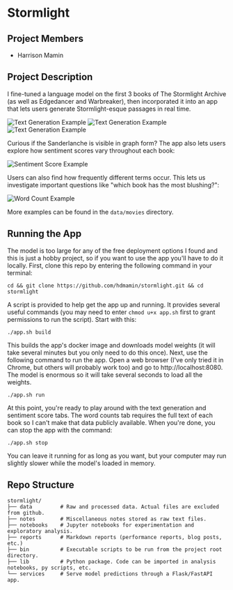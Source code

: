 # Stormlight

## Project Members
* Harrison Mamin

## Project Description

I fine-tuned a language model on the first 3 books of The Stormlight Archive (as well as Edgedancer and Warbreaker), then incorporated it into an app that lets users generate Stormlight-esque passages in real time.

![Text Generation Example](data/movies/generation-kaladin-charged.gif)
![Text Generation Example](data/movies/generation-odium-v2.gif)
![Text Generation Example](data/movies/generation-odium.gif)

Curious if the Sanderlanche is visible in graph form? The app also lets users explore how sentiment scores vary throughout each book:

![Sentiment Score Example](data/movies/sentiment-scores.gif)

Users can also find how frequently different terms occur. This lets us investigate important questions like "which book has the most blushing?":

![Word Count Example](data/movies/counts-blush.gif)

More examples can be found in the `data/movies` directory.

## Running the App

The model is too large for any of the free deployment options I found and this is just a hobby project, so if you want to use the app you'll have to do it locally. First, clone this repo by entering the following command in your terminal:

```
cd && git clone https://github.com/hdmamin/stormlight.git && cd stormlight
```

A script is provided to help get the app up and running. It provides several useful commands (you may need to enter `chmod u+x app.sh` first to grant permissions to run the script). Start with this:

```
./app.sh build
```

This builds the app's docker image and downloads model weights (it will take several minutes but you only need to do this once). Next, use the following command to run the app. Open a web browser (I've only tried it in Chrome, but others will probably work too) and go to http://localhost:8080. The model is enormous so it will take several seconds to load all the weights.

```
./app.sh run
```

At this point, you're ready to play around with the text generation and sentiment score tabs. The word counts tab requires the full text of each book so I can't make that data publicly available. When you're done, you can stop the app with the command:

```
./app.sh stop
```

You can leave it running for as long as you want, but your computer may run slightly slower while the model's loaded in memory.

## Repo Structure
```
stormlight/
├── data         # Raw and processed data. Actual files are excluded from github.
├── notes        # Miscellaneous notes stored as raw text files.
├── notebooks    # Jupyter notebooks for experimentation and exploratory analysis.
├── reports      # Markdown reports (performance reports, blog posts, etc.)
├── bin          # Executable scripts to be run from the project root directory.
├── lib          # Python package. Code can be imported in analysis notebooks, py scripts, etc.
└── services     # Serve model predictions through a Flask/FastAPI app.
```
